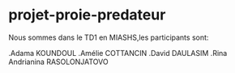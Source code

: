 # projet-proie-predateur

Nous sommes dans le TD1 en MIASHS,les participants sont:

.Adama KOUNDOUL
.Amélie COTTANCIN
.David DAULASIM
.Rina Andrianina RASOLONJATOVO
